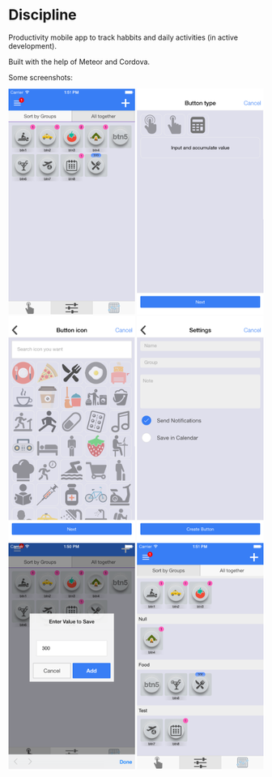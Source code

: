 # Discipline
Productivity mobile app to track habbits and daily activities (in active development).

Built with the help of Meteor and Cordova.

Some screenshots:

<img src="https://raw.githubusercontent.com/barbatus/discipline/master/demo/tracking_buttons.png"  width="250">
<img src="https://raw.githubusercontent.com/barbatus/discipline/master/demo/choose_type.png"  width="250">
<img src="https://raw.githubusercontent.com/barbatus/discipline/master/demo/choose_icon.png"  width="250">
<img src="https://raw.githubusercontent.com/barbatus/discipline/master/demo/configure_button.png"  width="250">
<img src="https://raw.githubusercontent.com/barbatus/discipline/master/demo/enter_value_to_save.png"  width="250">
<img src="https://raw.githubusercontent.com/barbatus/discipline/master/demo/grouped_buttons.png"  width="250">
